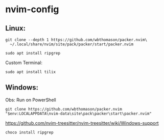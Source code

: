 # nvim-config

## Linux:
<pre><code>git clone --depth 1 https://github.com/wbthomason/packer.nvim\
  ~/.local/share/nvim/site/pack/packer/start/packer.nvim </code></pre> 

<pre ><code>sudo apt install ripgrep </code></pre> 

Custom Terminal:
<pre ><code>sudo apt install tilix</code></pre> 

## Windows:
Obs: Run on PowerShell

<pre ><code>git clone https://github.com/wbthomason/packer.nvim "$env:LOCALAPPDATA\nvim-data\site\pack\packer\start\packer.nvim"</code></pre> 
https://github.com/nvim-treesitter/nvim-treesitter/wiki/Windows-support 

<pre ><code>choco install ripgrep</code></pre>
